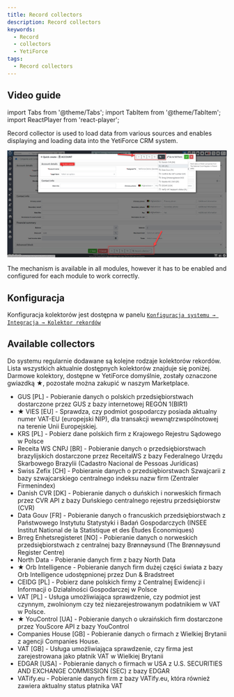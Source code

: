 ```yaml
---
title: Record collectors
description: Record collectors
keywords:
  - Record
  - collectors
  - YetiForce
tags:
  - Record collectors
---
```


## Video guide

import Tabs from '@theme/Tabs';
import TabItem from '@theme/TabItem';
import ReactPlayer from 'react-player';

<Tabs groupId="XlIXiQpC9ug">
	<TabItem value="youtube-XlIXiQpC9ug" label="🎬 YouTube">
		<ReactPlayer
			url="https://www.youtube.com/watch?v=XlIXiQpC9ug"
			width="100%"
			height="500px"
			controls={true}
		/>
	</TabItem>
	<TabItem value="yetiforce-XlIXiQpC9ug" label="🎥 YetiForce TV">
		<ReactPlayer url="/video/record-collector.mp4" width="100%" height="500px" controls={true} />
	</TabItem>
</Tabs>

Record collector is used to load data from various sources and enables displaying and loading data into the YetiForce CRM system.

![record-collector-1](record-collector-1.jpg)

The mechanism is available in all modules, however it has to be enabled and configured for each module to work correctly.

## Konfiguracja

Konfiguracja kolektorów jest dostępna w panelu [`Konfiguracja systemu → Integracja → Kolektor rekordów`](/administrator-guides/integration/record-collectors/)

## Available collectors

Do systemu regularnie dodawane są kolejne rodzaje kolektorów rekordów. Lista wszystkich aktualnie dostępnych kolektorów znajduje się poniżej.
Darmowe kolektory, dostępne w YetiForce domyślnie, zostały oznaczone gwiazdką ★, pozostałe można zakupić w naszym Marketplace.

- GUS [PL] - Pobieranie danych o polskich przedsiębiorstwach dostarczone przez GUS z bazy internetowej REGON 1(BIR1)
- ★ VIES [EU] - Sprawdza, czy podmiot gospodarczy posiada aktualny numer VAT-EU (europejski NIP), dla transakcji wewnątrzwspólnotowej na terenie Unii Europejskiej.
- KRS [PL] - Pobierz dane polskich firm z Krajowego Rejestru Sądowego w Polsce
- Receita WS CNPJ [BR] - Pobieranie danych o przedsiębiorstwach brazylijskich dostarczone przez ReceitaWS z bazy Federalnego Urzędu Skarbowego Brazylii (Cadastro Nacional de Pessoas Jurídicas)
- Swiss Zefix [CH] - Pobieranie danych o przedsiębiorstwach Szwajcarii z bazy szwajcarskiego centralnego indeksu nazw firm (Zentraler Firmenindex)
- Danish CVR [DK] - Pobieranie danych o duńskich i norweskich firmach przez CVR API z bazy Duńskiego centralnego rejestru przedsiębiorstw (CVR)
- Data Gouv [FR] - Pobieranie danych o francuskich przedsiębiorstwach z Państwowego Instytutu Statystyki i Badań Gospodarczych (INSEE Institut National de la Statistique et des Études Économiques)
- Brreg Enhetsregisteret [NO] - Pobieranie danych o norweskich przedsiębiorstwach z centralnej bazy Brønnøysund (The Brønnøysund Register Centre)
- North Data - Pobieranie danych firm z bazy North Data
- ★ Orb Intelligence - Pobieranie danych firm dużej części świata z bazy Orb Intelligence udostępnionej przez Dun & Bradstreet
- CEIDG [PL] - Pobierz dane polskich firmy z Centralnej Ewidencji i Informacji o Działalności Gospodarczej w Polsce
- VAT [PL] - Usługa umożliwiająca sprawdzenie, czy podmiot jest czynnym, zwolnionym czy też niezarejestrowanym podatnikiem w VAT w Polsce.
- ★ YouControl [UA] - Pobieranie danych o ukraińskich firm dostarczone przez YouScore API z bazy YouControl
- Companies House [GB] - Pobieranie danych o firmach z Wielkiej Brytanii z agencji Companies House.
- VAT [GB] - Usługa umożliwiająca sprawdzenie, czy firma jest zarejestrowana jako płatnik VAT w Wielkiej Brytanii
- EDGAR [USA] - Pobieranie danych o firmach w USA z U.S. SECURITIES AND EXCHANGE COMMISSION (SEC) z bazy EDGAR
- VATify.eu - Pobieranie danych firm z bazy VATify.eu, która również zawiera aktualny status płatnika VAT
